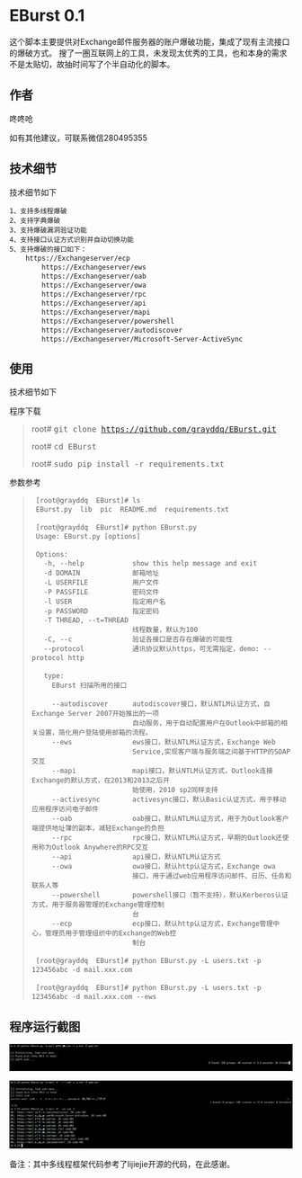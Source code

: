 # EBurst 0.1

这个脚本主要提供对Exchange邮件服务器的账户爆破功能，集成了现有主流接口的爆破方式。
搜了一圈互联网上的工具，未发现太优秀的工具，也和本身的需求不是太贴切，故抽时间写了个半自动化的脚本。

## 作者 ##

咚咚呛 

如有其他建议，可联系微信280495355

## 技术细节 ##
技术细节如下

	1、支持多线程爆破
	2、支持字典爆破
	3、支持爆破漏洞验证功能
	4、支持接口认证方式识别并自动切换功能
	5、支持爆破的接口如下：
	    https://Exchangeserver/ecp
            https://Exchangeserver/ews
            https://Exchangeserver/oab
            https://Exchangeserver/owa
            https://Exchangeserver/rpc
            https://Exchangeserver/api
            https://Exchangeserver/mapi
            https://Exchangeserver/powershell
	    	https://Exchangeserver/autodiscover
	    	https://Exchangeserver/Microsoft-Server-ActiveSync
	    
    

## 使用 ##
技术细节如下

程序下载

> root# <kbd>git clone https://github.com/grayddq/EBurst.git</kbd>
>
> root# <kbd>cd EBurst</kbd>
>
> root# <kbd>sudo pip install -r requirements.txt</kbd>

参数参考
     
>      [root@grayddq  EBurst]# ls
>      EBurst.py  lib  pic  README.md  requirements.txt
>      
>      [root@grayddq  EBurst]# python EBurst.py 
>      Usage: EBurst.py [options]
>      
>      Options:
>        -h, --help            show this help message and exit
>        -d DOMAIN             邮箱地址
>        -L USERFILE           用户文件
>        -P PASSFILE           密码文件
>        -l USER               指定用户名
>        -p PASSWORD           指定密码
>        -T THREAD, --t=THREAD
>                              线程数量，默认为100
>        -C, --c               验证各接口是否存在爆破的可能性
>        --protocol            通讯协议默认https，可无需指定，demo: --protocol http
>      
>        type:
>          EBurst 扫描所用的接口
>      
>          --autodiscover      autodiscover接口，默认NTLM认证方式，自Exchange Server 2007开始推出的一项
>                              自动服务，用于自动配置用户在Outlook中邮箱的相关设置，简化用户登陆使用邮箱的流程。
>          --ews               ews接口，默认NTLM认证方式，Exchange Web
>                              Service,实现客户端与服务端之间基于HTTP的SOAP交互
>          --mapi              mapi接口，默认NTLM认证方式，Outlook连接Exchange的默认方式，在2013和2013之后开
>                              始使用，2010 sp2同样支持
>          --activesync        activesync接口，默认Basic认证方式，用于移动应用程序访问电子邮件
>          --oab               oab接口，默认NTLM认证方式，用于为Outlook客户端提供地址簿的副本，减轻Exchange的负担
>          --rpc               rpc接口，默认NTLM认证方式，早期的Outlook还使用称为Outlook Anywhere的RPC交互
>          --api               api接口，默认NTLM认证方式
>          --owa               owa接口，默认http认证方式，Exchange owa
>                              接口，用于通过web应用程序访问邮件、日历、任务和联系人等
>          --powershell        powershell接口（暂不支持），默认Kerberos认证方式，用于服务器管理的Exchange管理控制
>                              台
>          --ecp               ecp接口，默认http认证方式，Exchange管理中心，管理员用于管理组织中的Exchange的Web控
>                              制台
>      
>      [root@grayddq  EBurst]# python EBurst.py -L users.txt -p 123456abc -d mail.xxx.com
>      
>      [root@grayddq  EBurst]# python EBurst.py -L users.txt -p 123456abc -d mail.xxx.com --ews



## 程序运行截图 ##

![Screenshot](pic/111.png)

![Screenshot](pic/222.png)


备注：其中多线程框架代码参考了lijiejie开源的代码，在此感谢。

